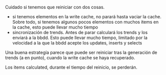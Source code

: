 Cuidado si tenemos que reiniciar con dos cosas.
 - si tenemos elementos en la write cache, no parará hasta vaciar la cache. Sobre todo, si tenemos algunos pocos elementos con muchos items en la cache, esto puede llevar mucho tiempo
 - sincronización de trends. Antes de parar calculará los trends y los enviará a la bbdd. Esto puede llevar mucho tiempo, limitado por la velocidad a la que la bbdd acepte los updates, inserts y selects

Una buena estrategía parece que puede ser reiniciar tras la generación de trends (a en punto), cuando la write cache se haya recuperado.

Los items calculated, durante el tiempo del reinicio, se perderán.
